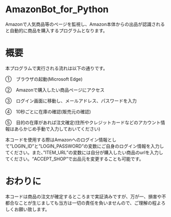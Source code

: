 # AmazonBot_for_Python
Amazonで人気商品等のページを監視し、Amazon本体からの出品が認識されると自動的に商品を購入するプログラムとなります。

# 概要
本プログラムで実行される流れは以下の通りです。

①　ブラウザの起動(Microsoft Edge)

②　Amazonで購入したい商品ページにアクセス

③　ログイン画面に移動し、メールアドレス、パスワードを入力

④　10秒ごとに在庫の確認(販売元の確認)

⑤　目的の在庫があれば注文確定(住所やクレジットカードなどのアカウント情報はあらかじめ手動で入力しておいてください)

本コードを使用する際はAmazonへのログイン情報として”LOGIN_ID”と”LOGIN_PASSWORD”の変数にご自身のログイン情報を入力してください。また、”ITEM_URL”の変数には自分が購入したい商品のurlを入力してください。“ACCEPT_SHOP”で出品元を変更することも可能です。

# おわりに
本コードは商品の注文が確定するところまで実証済みですが、万が一、損害や不都合なことが生じましても当方は一切の責任を負いませんので、ご理解の程よろしくお願い致します。
